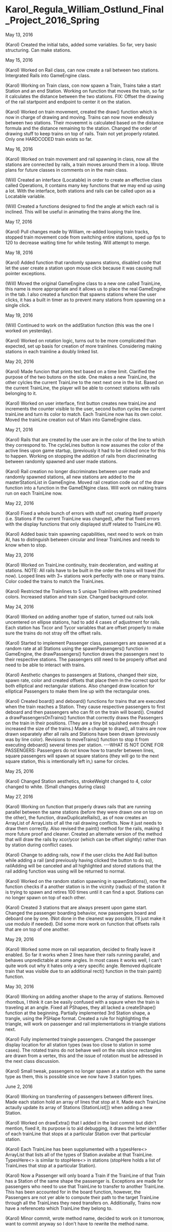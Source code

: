 # Karol_Regula_William_Ostlund_Final_Project_2016_Spring

May 13, 2016

(Karol) Created the initial tabs, added some variables. So far, very basic structuring. Can make stations.

May 15, 2016

(Karol) Worked on Rail class, can now create a rail between two stations. Intergrated Rails into GameEngine class.

(Karol) Working on Train class, con now spawn a Train, Trains take a start Station and an end Station. Working on function that moves the train, so far it calculates the distance between the two stations. FIX: Offset the drawing of the rail startpoint and endpoint to center it on the station.

(Karol) Worked on train movement, created the draw() function which is now in charge of drawing and moving. Trains can now move endlessly between two stations. Their moveemnt is calculated based on the distance formula and the distance remaining to the station. Changed the order of drawing stuff to keep trains on top of rails. Train not yet properly rotated. Only one HARDCODED train exists so far.

May 16, 2016

(Karol) Worked on train movement and rail spawning in class, now all the stations are connected by rails, a train moves around them in a loop. Wrote plans for future classes in comments on in the main class.

(Will) Created an interface (Locatable) in order to create an effective class called Operations, it contains many key functions that we may end up using a lot. With the interface, both stations and rails can be called upon as a Locatable variable.

(Will) Created a functions designed to find the angle at which each rail is inclined. This will be useful in animating the trains along the line.

May 17, 2016

(Karol) Pull changes made by William, re-added looping train tracks, stopped train movement code from switching entire stations, sped up fps to 120 to decrease waiting time for while testing. Will attempt to merge.

May 18, 2016

(Karol) Added function that randomly spawns stations, disabled code that let the user create a station upon mouse click because it was causing null pointer exceptions.

(Will) Moved the original GameEngine class to a new one called TrainLine, this name is more appropriate and it allows us to place the real GameEngine in the tab. I also created a function that spawns stations where the user clicks, it has a built in timer as to prevent many stations from spawning on a single click.

May 19, 2016

(Will) Continued to work on the addStation function (this was the one I worked on yesterday).

(Karol) Worked on rotation logic, turns out to be more complicated than expected, set up basis for creation of more trainlines. Considering making stations in each trainline a doubly linked list.

May 20, 2016

(Karol) Made funcion that prints text based on a time limit. Clarified the purpose of the two butons on the side. One makes a new TrainLine, the other cylcles the current TrainLine to the next next one in the list. Based on the current TrainLine, the player will be able to connect stations with rails belonging to it.

(Karol) Worked on user interface, first button creates new trainLine and increments the counter visible to the user, second button cycles the current trainLine and turn its color to match. Each TrainLine now has its own color. Moved the trainLine creation out of Main into GameEngine class.

May 21, 2016

(Karol) Rails that are created by the user are in the color of the line to which they correspond to. The cycleLines button is now assumes the color of the active lines upon game startup, (previously it had to be clicked once for this to happen. Working on stopping the addition of rails from discriminating between randomly spawned and user made stations.

(Karol) Rail creation no longer discriminates between user made and randomly spawned stations, all new stations are added to the masterStationList in GameEngine. Moved rail creation code out of the draw function into a function in the GameENgine class. Will work on making trains run on each TrainLine now.

May 22, 2016

(Karol) Fixed a whole bunch of errors with stuff not creating itself properly (i.e. Stations if the current TrainLine was changed), after that fixed errors with the display functions that only displayed stuff related to TrainLine #0.

(Karol) Added basic train spawning capabilities, next need to work on train AI, has to distinguish between circular and linear TrainLines and needs to know when to stop.

May 23, 2016

(Karol) Worked on TrainLine continuity, train deceleration, and waiting at stations. NOTE: All rails have to be built in the order the trains will travel (for now). Looped lines with 3+ stations work perfectly with one or many trains. Color coded the trains to match the TrainLines.

(Karol) Restricted the Trainlines to 5 unique Trainlines with predetermined colors. Increased station and train size. Changed background color.

May 24, 2016

(Karol) Worked on adding another type of station, turned out rails look uncentered on ellipse stations, had to add 4 cases of adjustment for rails. Each station has Txcor and Tycor variables that are offset properly to make sure the trains do not stray off the offset rails.

(Karol) Started to implement Passenger class, passengers are spawned at a random rate at all Stations using the spawnPassengers() function in GameEngine, the drawPassengers() function draws the passengers next to their respective stations. The passengers still need to be properly offset and need to be able to interact with trains.

(Karol) Aesthetic changes to passengers at Stations, changed their size, spawn rate, color and created offsets that place them in the correct spot for both elliptical and rectangular stations. Also changed draw location for elliptical Passengers to make them line up with the rectangular ones.

(Karol) Created board() and deboard() functions for trains that are executed when the train reaches a Station. They cause respective passengers to first deboard and then passengers who can fit on the train will board(). Created a drawPassengersOnTrains() function that correctly draws the Passengers on the train in their positions. (They are a tiny bit squished even though I increased the size of the trains.) Made a change to draw(), all trains are now drawn separately after all rails and Stations have been drawn (previously was by line color). Revisions to moveTrains() function to stop it from executing deboard() several times per station. ---WHAT IS NOT DONE FOR PASSENGERS: Passengers do not know how to transfer between lines, square passengers will spawn at square stations (they will go to the next square station, this is intentionally left in,) same for circles.

May 25, 2016

(Karol) Changed Station aesthetics, strokeWeight changed to 4, color changed to white. (Small changes during class)

May 27, 2016

(Karol) Working on function that properly draws rails that are running parallel between the same stations (before they were drawn one on top on the other), the function, drawDuplicateRails(), as of now creates an ArrayList of ArrayLists of all the rail drawing conflicts. Now it just needs to draw them correctly. Also revised the paint() method for the rails, making it more future proof and cleaner. Created an alternate version of the method that will draw the rails by xcor/ycor (which can be offset slightly) rather than by station during conflict cases.

(Karol) Change to adding rails, now if the user clicks the Add Rail button while adding a rail (and previously having clicked the button to do so), railAdding will be canceled and all highlighted and stored stations that the rail adding function was using will be returned to normal.

(Karol) Worked on the random station spawning in spawnStations(), now the function checks if a another station is in the vicinity (radius) of the station it is trying to spawn and retires 100 times until it can find a spot. Stations can no longer spawn on top of each other.

(Karol) Created 3 stations that are always present upon game start. Changed the passenger boarding behavior, now passengers board and deboard one by one. (Not done in the cleanest way possible, I'll just make it use modulo if needed). Did some more work on function that offsets rails that are on top of one another.

May 29, 2016

(Karol) Worked some more on rail separation, decided to finally leave it enabled. So far it works when 2 lines have their rails running parallel, and behaves unpredictable at some angles. In most cases it works well, I can't quite work out why it hates only a very specific angle. Removed duplicate train that was visible due to an additional rect() function in the train paint() function.

May 30, 2016

(Karol) Working on adding another shape to the array of stations. Removed rhombus, I think it can be easily confused with a sqaure when the train is traveling at an angle. Fixed all PShapes, they all lacked a createShape() function at the beginning. Partially implemented 3rd Station shape, a trangle, using the PSHape format. Created a rule for highlighting the triangle, will work on passenger and rail implementations in triangle stations next.

(Karol) Fully implemented traingle passengers. Changed the passenger display location for all station types (was too close to station in some cases). The rotated trains do not behave well on the rails since rectangles are drawn from a vertex, this and the issue of rotation must be adressed in the next class discussion.

(Karol) Small tweak, passengers no longer spawn at a station with the same type as them, this is possible since we now have 3 station types.

June 2, 2016

(Karol) Working on transferring of passengers between different lines. Made each station hold an array of lines that stop at it. Made each TrainLine actaully update its array of Stations (StationList[]) when adding a new Station.

(Karol) Worked on drawExtra() that I added in the last commit but didn't mention, fixed it, its purpose is to aid debugging, it draws the letter identifier of each trainLine that stops at a particular Station over that particular station.

(Karol) Each TrainLine has been supplumented with a typesHere<> ArrayList that lists all of the types of Station avalaibe at that TrainLine. TypesHere<> is similar to stopHere<> in stations (stopHere holds a list of TrainLines that stop at a particular Station).

(Karol) Now a Passenger will only board a Train if the TrainLine of that Train has a Station of the same shape the passenger is. Exceptions are made for passengers who need to use that TrainLine to transfer to another TrainLine. This has been accounted for in the board function, however, the Passengers are not yer able to compute their path to the target TrainLine through all the TrainLines they need transfers on. Additionally, Trains now have a referenceto which TrainLine they belong to.

(Karol) Minor commit, wrote method name, decided to work on it tomorrow, want to commit anyway so I don't have to rewrite the method name.



